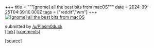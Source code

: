 +++
title = """[gnome] all the best bits from macOS"""
date = 2024-09-25T04:39:10.000Z
tags = ["reddit","wm"]
+++
[![[gnome] all the best bits from macOS](https://external-preview.redd.it/anNhdjJjaW13dnFkMSiHuiHfUZcynHka1Ul-7CkFUWLAP56q-dGEok3mudZT.png?width=640&crop=smart&auto=webp&s=e348ff78c4653b6d26b39adc49dc7045f7db6184 "[gnome] all the best bits from macOS")](https://www.reddit.com/r/unixporn/comments/1fowdmj/gnome_all_the_best_bits_from_macos/)

submitted by [/u/Plasm0duck](https://www.reddit.com/user/Plasm0duck)  
[\[link\]](https://v.redd.it/2vfcgbimwvqd1) [\[comments\]](https://www.reddit.com/r/unixporn/comments/1fowdmj/gnome_all_the_best_bits_from_macos/)

[[source]](https://www.reddit.com/r/unixporn/comments/1fowdmj/gnome_all_the_best_bits_from_macos/)
